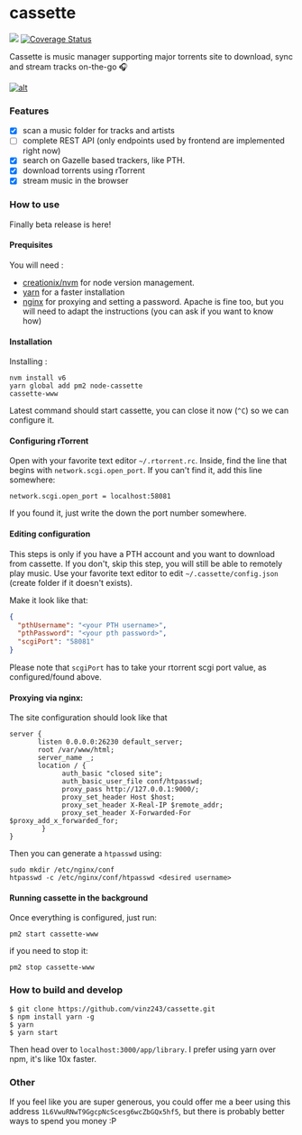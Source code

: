 # cassette

![](https://travis-ci.org/vinz243/cassette.svg?branch=master) [![Coverage Status](https://coveralls.io/repos/github/vinz243/cassette/badge.svg?branch=master)](https://coveralls.io/github/vinz243/cassette?branch=master)

Cassette is music manager supporting major torrents site to download, sync and stream tracks on-the-go :headphones:

[![alt](http://i.imgur.com/NkAHEK0l.png)](http://imgur.com/NkAHEK0)

### Features

 - [x] scan a music folder for tracks and artists
 - [ ] complete REST API (only endpoints used by frontend are implemented right now)
 - [x] search on Gazelle based trackers, like PTH.
 - [x] download torrents using rTorrent
 - [x] stream music in the browser

### How to use

Finally beta release is here!

#### Prequisites

You will need :

 - [creationix/nvm](creationix/nvm) for node version management. 
 - [yarn](https://yarnpkg.com/) for a faster installation
 - [nginx](https://nginx.org/en/) for proxying and setting a password. Apache is fine too, but you will need to adapt the instructions (you can ask if you want to  know how)
 
#### Installation

Installing :

``` 
nvm install v6
yarn global add pm2 node-cassette
cassette-www
```

Latest command should start cassette, you can close it now (`^C`) so we can configure it.

#### Configuring rTorrent

Open with your favorite text editor `~/.rtorrent.rc`. Inside, find the line that begins with `network.scgi.open_port`. 
If you can't find it, add this line somewhere: 
```
network.scgi.open_port = localhost:58081
```
If you found it, just write the down the port number somewhere.

#### Editing configuration

This steps is only if you have a PTH account and you want to download from cassette. If you don't, skip this step, you will still be able to remotely play music.
Use your favorite text editor to edit `~/.cassette/config.json` (create folder if it doesn't exists).

Make it look like that:

```json
{
  "pthUsername": "<your PTH username>",
  "pthPassword": "<your pth password>",
  "scgiPort": "58081"
}
```
Please note that `scgiPort` has to take your rtorrent scgi port value, as configured/found above.

#### Proxying via nginx:

The site configuration should look like that

```nginx
server {
       listen 0.0.0.0:26230 default_server;
       root /var/www/html;
       server_name _;
       location / {
             auth_basic "closed site";
             auth_basic_user_file conf/htpasswd;
             proxy_pass http://127.0.0.1:9000/;
             proxy_set_header Host $host;
             proxy_set_header X-Real-IP $remote_addr;
             proxy_set_header X-Forwarded-For $proxy_add_x_forwarded_for;
        }
}
```

Then you can generate a `htpasswd` using:

```
sudo mkdir /etc/nginx/conf
htpasswd -c /etc/nginx/conf/htpasswd <desired username>
```

#### Running cassette in the background

Once everything is configured, just run:
```
pm2 start cassette-www
```

if you need to stop it:
```
pm2 stop cassette-www
```
 
### How to build and develop

```
$ git clone https://github.com/vinz243/cassette.git
$ npm install yarn -g
$ yarn
$ yarn start
```
Then head over to `localhost:3000/app/library`.
I prefer using yarn over npm, it's like 10x faster.


### Other

If you feel like you are super generous, you could offer me a beer using this address `1L6VwuRNwT9GgcpNcScesg6wcZbGQx5hf5`, but there is probably better ways to spend you money :P
